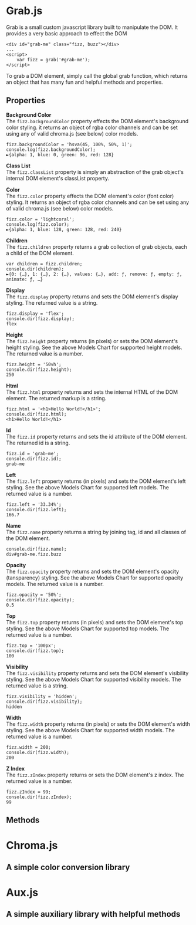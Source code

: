# Grab.js
Grab is a small custom javascript library built to manipulate the DOM. It provides a
very basic approach to effect the DOM


```
<div id="grab-me" class="fizz, buzz"></div>
...
<script>
    var fizz = grab('#grab-me');
</script>
```
To grab a DOM element, simply call the global grab function, which returns an object
that has many fun and helpful methods and properties.


## Properties
**Background Color**  
The `fizz.backgroundColor` property effects the DOM element's background color styling.
it returns an object of rgba color channels and can be set using any of valid chroma.js
(see below) color models.
```
fizz.backgroundColor = 'hsva(45, 100%, 50%, 1)';
console.log(fizz.backgroundColor);
►{alpha: 1, blue: 0, green: 96, red: 128}
```

**Class List**  
The `fizz.classList` property is simply an abstraction of the grab object's internal
DOM element's classList property.

**Color**  
The `fizz.color` property effects the DOM element's color (font color) styling. It
returns an object of rgba color channels and can be set using any of valid chroma.js
(see below) color models.
```
fizz.color = 'lightcoral';
console.log(fizz.color);
►{alpha: 1, blue: 128, green: 128, red: 240}
```

**Children**  
The `fizz.children` property returns a grab collection of grab objects, each a child of
the DOM element.
```
var children = fizz.children;
console.dir(children);
►{0: {…}, 1: {…}, 2: {…}, values: {…}, add: ƒ, remove: ƒ, empty: ƒ, animate: ƒ, …}
```

**Display**  
The `fizz.display` property returns and sets the DOM element's display styling.
The returned value is a string.
```
fizz.display = 'flex';
console.dir(fizz.display);
flex
```

**Height**  
The `fizz.height` property returns (in pixels) or sets the DOM element's height styling.
See the above Models Chart for supported height models. The returned value is a number.
```
fizz.height = '50vh';
console.dir(fizz.height);
250
```

**Html**  
The `fizz.html` property returns and sets the internal HTML of the DOM element. The
returned markup is a string.
```
fizz.html = '<h1>Hello World!</h1>';
console.dir(fizz.html);
<h1>Hello World!</h1>
```

**Id**  
The `fizz.id` property returns and sets the id attribute of the DOM element. The
returned id is a string.
```
fizz.id = 'grab-me';
console.dir(fizz.id);
grab-me
```

**Left**  
The `fizz.left` property returns (in pixels) and sets the DOM element's left styling.
See the above Models Chart for supported left models. The returned value is a number.
```
fizz.left = '33.34%';
console.dir(fizz.left);
166.7
```

**Name**  
The `fizz.name` property returns a string by joining tag, id and all classes of the
DOM element.
```
console.dir(fizz.name);
div#grab-me.fizz.buzz
```

**Opacity**  
The `fizz.opacity` property returns and sets the DOM element's opacity (tansparency)
styling. See the above Models Chart for supported opacity models. The returned value
is a number.
```
fizz.opacity = '50%';
console.dir(fizz.opacity);
0.5
```

**Top**  
The `fizz.top` property returns (in pixels) and sets the DOM element's top styling.
See the above Models Chart for supported top models. The returned value is a number.
```
fizz.top = '100px';
console.dir(fizz.top);
100
```

**Visibility**  
The `fizz.visibility` property returns and sets the DOM element's visibility styling.
See the above Models Chart for supported visibility models. The returned value is a
string.
```
fizz.visibility = 'hidden';
console.dir(fizz.visibility);
hidden
```

**Width**  
The `fizz.width` property returns (in pixels) or sets the DOM element's width styling.
See the above Models Chart for supported width models. The returned value is a number.
```
fizz.width = 200;
console.dir(fizz.width);
200
```

**Z Index**  
The `fizz.zIndex` property returns or sets the DOM element's z index. The returned
value is a number.
```
fizz.zIndex = 99;
console.dir(fizz.zIndex);
99
```


## Methods


# Chroma.js
A simple color conversion library
---



# Aux.js
A simple auxiliary library with helpful methods
---

